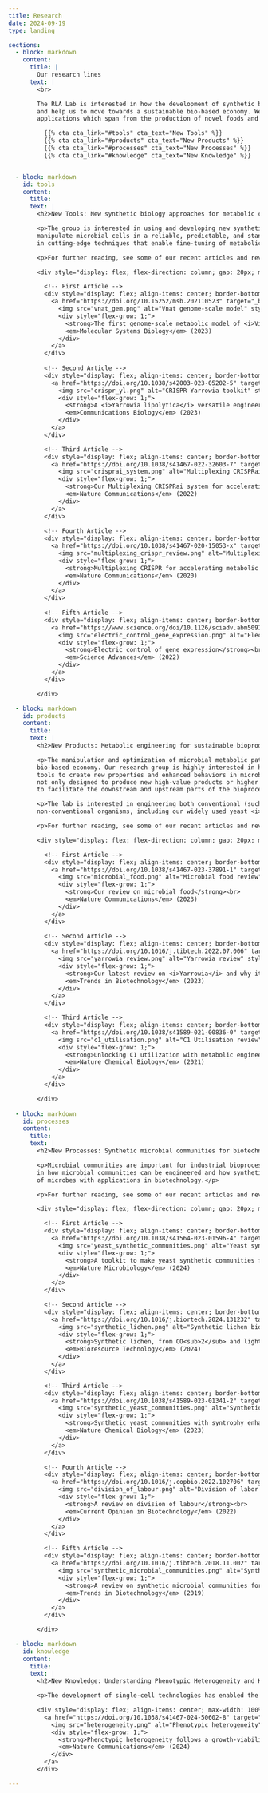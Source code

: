 ```yaml
---
title: Research
date: 2024-09-19
type: landing

sections:
  - block: markdown
    content:
      title: |
        Our research lines
      text: |
        <br>

        The RLA Lab is interested in how the development of synthetic biology can revolutionise biotechnologies 
        and help us to move towards a sustainable bio-based economy. We engineer microorganisms for a wide range of 
        applications which span from the production of novel foods and alternative proteins to chemicals and fuels.

          {{% cta cta_link="#tools" cta_text="New Tools" %}}
          {{% cta cta_link="#products" cta_text="New Products" %}}
          {{% cta cta_link="#processes" cta_text="New Processes" %}}
          {{% cta cta_link="#knowledge" cta_text="New Knowledge" %}}


  - block: markdown
    id: tools
    content:
      title:
      text: |
        <h2>New Tools: New synthetic biology approaches for metabolic control</h2>

        <p>The group is interested in using and developing new synthetic biology tools that allow us to precisely 
        manipulate microbial cells in a reliable, predictable, and standardized way. In particular, we are interested 
        in cutting-edge techniques that enable fine-tuning of metabolic pathways.</p>

        <p>For further reading, see some of our recent articles and reviews:</p>

        <div style="display: flex; flex-direction: column; gap: 20px; max-width: 100%;">

          <!-- First Article -->
          <div style="display: flex; align-items: center; border-bottom: 1px solid #ddd; padding-bottom: 15px;">
            <a href="https://doi.org/10.15252/msb.202110523" target="_blank" style="text-decoration: none; display: flex; align-items: center; width: 100%;">
              <img src="vnat_gem.png" alt="Vnat genome-scale model" style="width: 250px; height: auto; margin-right: 15px; border-radius: 5px;">
              <div style="flex-grow: 1;">
                <strong>The first genome-scale metabolic model of <i>Vibrio natriegens</i></strong><br>
                <em>Molecular Systems Biology</em> (2023)
              </div>
            </a>
          </div>
          
          <!-- Second Article -->
          <div style="display: flex; align-items: center; border-bottom: 1px solid #ddd; padding-bottom: 15px;">
            <a href="https://doi.org/10.1038/s42003-023-05202-5" target="_blank" style="text-decoration: none; display: flex; align-items: center; width: 100%;">
              <img src="crispr_yl.png" alt="CRISPR Yarrowia toolkit" style="width: 250px; height: auto; margin-right: 15px; border-radius: 5px;">
              <div style="flex-grow: 1;">
                <strong>A <i>Yarrowia lipolytica</i> versatile engineering toolkit with CRISPR compatibilities</strong><br>
                <em>Communications Biology</em> (2023)
              </div>
            </a>
          </div>

          <!-- Third Article -->
          <div style="display: flex; align-items: center; border-bottom: 1px solid #ddd; padding-bottom: 15px;">
            <a href="https://doi.org/10.1038/s41467-022-32603-7" target="_blank" style="text-decoration: none; display: flex; align-items: center; width: 100%;">
              <img src="crisprai_system.png" alt="Multiplexing CRISPRai system" style="width: 250px; height: auto; margin-right: 15px; border-radius: 5px;">
              <div style="flex-grow: 1;">
                <strong>Our Multiplexing CRISPRai system for accelerating metabolic engineering</strong><br>
                <em>Nature Communications</em> (2022)
              </div>
            </a>
          </div>
          
          <!-- Fourth Article -->
          <div style="display: flex; align-items: center; border-bottom: 1px solid #ddd; padding-bottom: 15px;">
            <a href="https://doi.org/10.1038/s41467-020-15053-x" target="_blank" style="text-decoration: none; display: flex; align-items: center; width: 100%;">
              <img src="multiplexing_crispr_review.png" alt="Multiplexing CRISPR review" style="width: 250px; height: auto; margin-right: 15px; border-radius: 5px;">
              <div style="flex-grow: 1;">
                <strong>Multiplexing CRISPR for accelerating metabolic engineering - a review</strong><br>
                <em>Nature Communications</em> (2020)
              </div>
            </a>
          </div>
          
          <!-- Fifth Article -->
          <div style="display: flex; align-items: center; border-bottom: 1px solid #ddd; padding-bottom: 15px;">
            <a href="https://www.science.org/doi/10.1126/sciadv.abm5091" target="_blank" style="text-decoration: none; display: flex; align-items: center; width: 100%;">
              <img src="electric_control_gene_expression.png" alt="Electric control of gene expression" style="width: 250px; height: auto; margin-right: 15px; border-radius: 5px;">
              <div style="flex-grow: 1;">
                <strong>Electric control of gene expression</strong><br>
                <em>Science Advances</em> (2022)
              </div>
            </a>
          </div>

        </div>

  - block: markdown
    id: products
    content:
      title:
      text: |
        <h2>New Products: Metabolic engineering for sustainable bioproduction</h2>

        <p>The manipulation and optimization of microbial metabolic pathways are the keys for biotechnology and a 
        bio-based economy. Our research group is highly interested in hacking metabolism using synthetic biology 
        tools to create new properties and enhanced behaviors in microbial cells. The engineering strategies are 
        not only designed to produce new high-value products or higher amounts of pre-existing products but also 
        to facilitate the downstream and upstream parts of the bioprocesses.</p>

        <p>The lab is interested in engineering both conventional (such as <i>S. cerevisiae</i> and <i>E. coli</i>) and 
        non-conventional organisms, including our widely used yeast <i>Y. lipolytica</i>.</p>

        <p>For further reading, see some of our recent articles and reviews:</p>

        <div style="display: flex; flex-direction: column; gap: 20px; max-width: 100%;">

          <!-- First Article -->
          <div style="display: flex; align-items: center; border-bottom: 1px solid #ddd; padding-bottom: 15px;">
            <a href="https://doi.org/10.1038/s41467-023-37891-1" target="_blank" style="text-decoration: none; display: flex; align-items: center; width: 100%;">
              <img src="microbial_food.png" alt="Microbial food review" style="width: 250px; height: auto; margin-right: 15px; border-radius: 5px;">
              <div style="flex-grow: 1;">
                <strong>Our review on microbial food</strong><br>
                <em>Nature Communications</em> (2023)
              </div>
            </a>
          </div>
          
          <!-- Second Article -->
          <div style="display: flex; align-items: center; border-bottom: 1px solid #ddd; padding-bottom: 15px;">
            <a href="https://doi.org/10.1016/j.tibtech.2022.07.006" target="_blank" style="text-decoration: none; display: flex; align-items: center; width: 100%;">
              <img src="yarrowia_review.png" alt="Yarrowia review" style="width: 250px; height: auto; margin-right: 15px; border-radius: 5px;">
              <div style="flex-grow: 1;">
                <strong>Our latest review on <i>Yarrowia</i> and why it is one of our favorite hosts</strong><br>
                <em>Trends in Biotechnology</em> (2023)
              </div>
            </a>
          </div>

          <!-- Third Article -->
          <div style="display: flex; align-items: center; border-bottom: 1px solid #ddd; padding-bottom: 15px;">
            <a href="https://doi.org/10.1038/s41589-021-00836-0" target="_blank" style="text-decoration: none; display: flex; align-items: center; width: 100%;">
              <img src="c1_utilisation.png" alt="C1 Utilisation review" style="width: 250px; height: auto; margin-right: 15px; border-radius: 5px;">
              <div style="flex-grow: 1;">
                <strong>Unlocking C1 utilization with metabolic engineering - a review</strong><br>
                <em>Nature Chemical Biology</em> (2021)
              </div>
            </a>
          </div>

        </div>
  
  - block: markdown
    id: processes
    content:
      title:
      text: |
        <h2>New Processes: Synthetic microbial communities for biotechnology</h2>

        <p>Microbial communities are important for industrial bioprocesses, such as food production. We are interested 
        in how microbial communities can be engineered and how synthetic biology can help to establish novel communities 
        of microbes with applications in biotechnology.</p>

        <p>For further reading, see some of our recent articles and reviews:</p>

        <div style="display: flex; flex-direction: column; gap: 20px; max-width: 100%;">

          <!-- First Article -->
          <div style="display: flex; align-items: center; border-bottom: 1px solid #ddd; padding-bottom: 15px;">
            <a href="https://doi.org/10.1038/s41564-023-01596-4" target="_blank" style="text-decoration: none; display: flex; align-items: center; width: 100%;">
              <img src="yeast_synthetic_communities.png" alt="Yeast synthetic communities toolkit" style="width: 250px; height: auto; margin-right: 15px; border-radius: 5px;">
              <div style="flex-grow: 1;">
                <strong>A toolkit to make yeast synthetic communities for bioproduction</strong><br>
                <em>Nature Microbiology</em> (2024)
              </div>
            </a>
          </div>

          <!-- Second Article -->
          <div style="display: flex; align-items: center; border-bottom: 1px solid #ddd; padding-bottom: 15px;">
            <a href="https://doi.org/10.1016/j.biortech.2024.131232" target="_blank" style="text-decoration: none; display: flex; align-items: center; width: 100%;">
              <img src="synthetic_lichen.png" alt="Synthetic lichen bioproduction" style="width: 250px; height: auto; margin-right: 15px; border-radius: 5px;">
              <div style="flex-grow: 1;">
                <strong>Synthetic lichen, from CO<sub>2</sub> and light to products in <i>Yarrowia</i></strong><br>
                <em>Bioresource Technology</em> (2024)
              </div>
            </a>
          </div>

          <!-- Third Article -->
          <div style="display: flex; align-items: center; border-bottom: 1px solid #ddd; padding-bottom: 15px;">
            <a href="https://doi.org/10.1038/s41589-023-01341-2" target="_blank" style="text-decoration: none; display: flex; align-items: center; width: 100%;">
              <img src="synthetic_yeast_communities.png" alt="Synthetic yeast communities" style="width: 250px; height: auto; margin-right: 15px; border-radius: 5px;">
              <div style="flex-grow: 1;">
                <strong>Synthetic yeast communities with syntrophy enhances bioproduction</strong><br>
                <em>Nature Chemical Biology</em> (2023)
              </div>
            </a>
          </div>

          <!-- Fourth Article -->
          <div style="display: flex; align-items: center; border-bottom: 1px solid #ddd; padding-bottom: 15px;">
            <a href="https://doi.org/10.1016/j.copbio.2022.102706" target="_blank" style="text-decoration: none; display: flex; align-items: center; width: 100%;">
              <img src="division_of_labour.png" alt="Division of labor review" style="width: 250px; height: auto; margin-right: 15px; border-radius: 5px;">
              <div style="flex-grow: 1;">
                <strong>A review on division of labour</strong><br>
                <em>Current Opinion in Biotechnology</em> (2022)
              </div>
            </a>
          </div>

          <!-- Fifth Article -->
          <div style="display: flex; align-items: center; border-bottom: 1px solid #ddd; padding-bottom: 15px;">
            <a href="https://doi.org/10.1016/j.tibtech.2018.11.002" target="_blank" style="text-decoration: none; display: flex; align-items: center; width: 100%;">
              <img src="synthetic_microbial_communities.png" alt="Synthetic microbial communities review" style="width: 250px; height: auto; margin-right: 15px; border-radius: 5px;">
              <div style="flex-grow: 1;">
                <strong>A review on synthetic microbial communities for biotechnology</strong><br>
                <em>Trends in Biotechnology</em> (2019)
              </div>
            </a>
          </div>

        </div>

  - block: markdown
    id: knowledge
    content:
      title:
      text: |
        <h2>New Knowledge: Understanding Phenotypic Heterogeneity and How It Affects Production</h2>

        <p>The development of single-cell technologies has enabled the study of individual cell behaviors within a population. Such variations can impact total bioproduction in biotechnological processes. We aim to understand heterogeneity and develop tools to control it to our advantage.</p>

        <div style="display: flex; align-items: center; max-width: 100%;">
          <a href="https://doi.org/10.1038/s41467-024-50602-8" target="_blank" style="text-decoration: none; display: flex; align-items: center; width: 100%;">
            <img src="heterogeneity.png" alt="Phenotypic heterogeneity" style="width: 250px; height: auto; margin-right: 15px;">
            <div style="flex-grow: 1;">
              <strong>Phenotypic heterogeneity follows a growth-viability tradeoff in response to amino acid identity</strong><br>
              <em>Nature Communications</em> (2024)
            </div>
          </a>
        </div>

---
```

